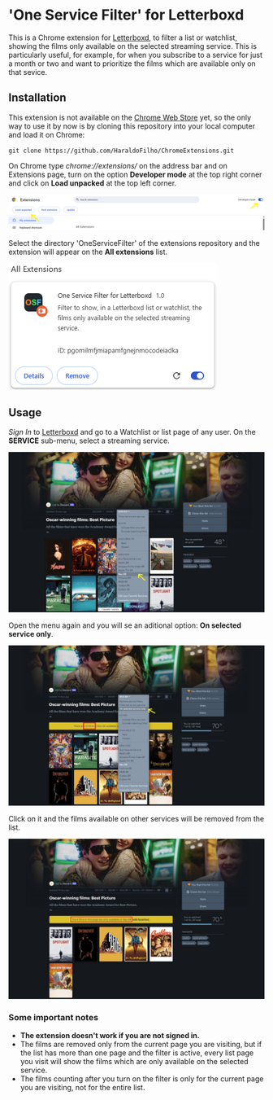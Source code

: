 # 'One Service Filter' for Letterboxd

This is a Chrome extension for [Letterboxd](https://letterboxd.com/), to filter a list or watchlist, showing the films only available on the selected streaming service. This is particularly useful, for example, for when you subscribe to a service for just a month or two and want to prioritize the films which are available only on that sevice.

## Installation

This extension is not available on the [Chrome Web Store](https://chromewebstore.google.com/) yet, so the only way to use it by now is by cloning this repository into your local computer and load it on Chrome:

```
git clone https://github.com/HaraldoFilho/ChromeExtensions.git
```

On Chrome type _chrome://extensions/_ on the address bar and on Extensions page, turn on the option **Developer mode** at the top right corner and click on **Load unpacked** at the top left corner.

![Loading extension](images/img_1.png)

Select the directory 'OneServiceFilter' of the extensions repository and the extension will appear on the **All extensions** list.

![Extension list](images/img_2.png)

## Usage

_Sign In_ to [Letterboxd](https://letterboxd.com/) and go to a Watchlist or list page of any user. On the **SERVICE** sub-menu, select a streaming service.

![SERVICE menu](images/img_3.png)

Open the menu again and you will se an aditional option: **On selected service only**.

![Additional option](images/img_4.png)

Click on it and the films available on other services will be removed from the list.

![Filtered list](images/img_5.png)

### Some important notes
- **The extension doesn't work if you are not signed in.**
- The films are removed only from the current page you are visiting, but if the list has more than one page and the filter is active, every list page you visit will show the films which are only available on the selected service.
- The films counting after you turn on the filter is only for the current page you are visiting, not for the entire list.
